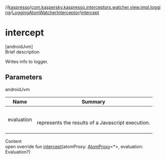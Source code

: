 //[kaspresso](../../index.md)/[com.kaspersky.kaspresso.interceptors.watcher.view.impl.logging](../index.md)/[LoggingAtomWatcherInterceptor](index.md)/[intercept](intercept.md)



# intercept  
[androidJvm]  
Brief description  


Writes info to logger.



## Parameters  
  
androidJvm  
  
|  Name|  Summary| 
|---|---|
| evaluation| <br><br>represents the results of a Javascript execution.<br><br>
  
  
Content  
open override fun [intercept](intercept.md)(atomProxy: [AtomProxy](../../com.kaspersky.kaspresso.proxy/-atom-proxy/index.md)<*>, evaluation: Evaluation?)  



